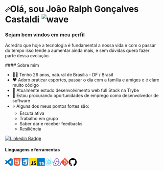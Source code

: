 <h1><a id="user-content-hi-im-fábio-corrêa-" class="anchor" aria-hidden="true" href="#hi-im-fábio-corrêa-"><svg class="octicon octicon-link" viewBox="0 0 16 16" version="1.1" width="16" height="16" aria-hidden="true"><path fill-rule="evenodd" d="M7.775 3.275a.75.75 0 001.06 1.06l1.25-1.25a2 2 0 112.83 2.83l-2.5 2.5a2 2 0 01-2.83 0 .75.75 0 00-1.06 1.06 3.5 3.5 0 004.95 0l2.5-2.5a3.5 3.5 0 00-4.95-4.95l-1.25 1.25zm-4.69 9.64a2 2 0 010-2.83l2.5-2.5a2 2 0 012.83 0 .75.75 0 001.06-1.06 3.5 3.5 0 00-4.95 0l-2.5 2.5a3.5 3.5 0 004.95 4.95l1.25-1.25a.75.75 0 00-1.06-1.06l-1.25 1.25a2 2 0 01-2.83 0z"></path></svg></a>Olá, sou João Ralph Gonçalves Castaldi <g-emoji class="g-emoji" alias="wave" fallback-src="https://github.githubassets.com/images/icons/emoji/unicode/1f44b.png"><img class="emoji" alt="wave" height="20" width="20" src="https://github.githubassets.com/images/icons/emoji/unicode/1f44b.png"></g-emoji></h1>

### Sejam bem vindos em meu perfil
<p style="margin-bottom:1px,solid,black">Acredito que hoje a tecnologia é fundamental a nossa vida e com o passar do tempo isso tende a aumentar ainda mais, e sem dúvidas quero fazer parte dessa evolução.</p>
#### Sobre mim
<ul>
  <li>🧔🏽 Tenho 29 anos, natural de Brasília - DF / Brasil</li>
  <li><g-emoji class="g-emoji" alias="heart" fallback-         src="https://github.githubassets.com/images/icons/emoji/unicode/2764.png">❤️</g-emoji> Adoro praticar esportes, passar o dia com a família e amigos e é claro muito código</li>
  <li>🌱 Atualmente estudo desenvolvimento web full Stack na Trybe</li>
  <li>👯 Estou procurando oportunidades de emprego como desenvolvedor de software</li>
  <li>⚡ Alguns dos meus pontos fortes são:
    <ul>
      <li>Escuta ativa</li>
      <li>Trabalho em grupo</li>
      <li>Saber dar e receber feedbacks</li>
      <li>Resiliência</li>
    </ul>
  </li>
</ul>
<a href="https://www.linkedin.com/feed/" rel="nofollow"><img src="https://camo.githubusercontent.com/52b5d632516e1714252b6e4dd3e53efd1b6747ca5200a9f9be5c35d9bb07e5cb/68747470733a2f2f696d672e736869656c64732e696f2f62616467652f2d4c696e6b6564496e2d626c75653f7374796c653d666c61742d737175617265266c6f676f3d4c696e6b6564696e266c6f676f436f6c6f723d7768697465266c696e6b3d68747470733a2f2f7777772e6c696e6b6564696e2e636f6d2f696e2f64616e69656c652d70657273652f" alt="Linkedin Badge" data-canonical-src="https://img.shields.io/badge/-LinkedIn-blue?style=flat-square&amp;logo=Linkedin&amp;logoColor=white&amp;link=https://https://www.linkedin.com/in/joao-ralph-castaldi/" style="max-width:100%;"></a>

#### Linguagens e ferramentas

<p><a target="_blank" rel="noopener noreferrer" href="https://github.com/fabiosenracorrea/fabiosenracorrea/blob/master/icons/vscode.png"><img align="left" alt="Visual Studio Code" width="26px" src="https://github.com/fabiosenracorrea/fabiosenracorrea/raw/master/icons/vscode.png" style="max-width:100%;"></a></p>
<p><a target="_blank" rel="noopener noreferrer" href="https://github.com/fabiosenracorrea/fabiosenracorrea/blob/master/icons/html5.png"><img align="left" alt="HTML5" width="26px" src="https://github.com/fabiosenracorrea/fabiosenracorrea/raw/master/icons/html5.png" style="max-width:100%;"></a></p>
<p><a target="_blank" rel="noopener noreferrer" href="https://github.com/fabiosenracorrea/fabiosenracorrea/blob/master/icons/css3.png"><img align="left" alt="CSS3" width="26px" src="https://github.com/fabiosenracorrea/fabiosenracorrea/raw/master/icons/css3.png" style="max-width:100%;"></a></p>

<p><a target="_blank" rel="noopener noreferrer" href="https://github.com/fabiosenracorrea/fabiosenracorrea/blob/master/icons/javascript.png"><img align="left" alt="JavaScript" width="26px" src="https://github.com/fabiosenracorrea/fabiosenracorrea/raw/master/icons/javascript.png" style="max-width:100%;"></a></p>

<p><a target="_blank" rel="noopener noreferrer" href="https://github.com/fabiosenracorrea/fabiosenracorrea/blob/master/icons/typescript.png"><img align="left" alt="Typescript" width="26px" src="https://github.com/fabiosenracorrea/fabiosenracorrea/raw/master/icons/typescript.png" style="max-width:100%;"></a></p>

<p><a target="_blank" rel="noopener noreferrer" href="https://github.com/fabiosenracorrea/fabiosenracorrea/blob/master/icons/react.png"><img align="left" alt="React" width="26px" src="https://github.com/fabiosenracorrea/fabiosenracorrea/raw/master/icons/react.png" style="max-width:100%;"></a></p>

<p><a target="_blank" rel="noopener noreferrer" href="https://github.com/fabiosenracorrea/fabiosenracorrea/blob/master/icons/redux.png"><img align="left" alt="Redux" width="26px" src="https://github.com/fabiosenracorrea/fabiosenracorrea/raw/master/icons/redux.png" style="max-width:100%;"></a></p>
<p><a target="_blank" rel="noopener noreferrer" href="https://github.com/fabiosenracorrea/fabiosenracorrea/blob/master/icons/git.png"><img align="left" alt="Git" width="26px" src="https://github.com/fabiosenracorrea/fabiosenracorrea/raw/master/icons/git.png" style="max-width:100%;"></a></p>
<p><a target="_blank" rel="noopener noreferrer" href="https://github.com/fabiosenracorrea/fabiosenracorrea/blob/master/icons/github.png"><img align="left" alt="GitHub" width="26px" src="https://github.com/fabiosenracorrea/fabiosenracorrea/raw/master/icons/github.png" style="max-width:100%;"></a></p>
